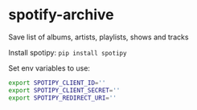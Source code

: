 # spotify-archive

Save list of albums, artists, playlists, shows and tracks

Install spotipy:
`pip install spotipy`

Set env variables to use:
```bash
export SPOTIPY_CLIENT_ID=''
export SPOTIPY_CLIENT_SECRET=''
export SPOTIPY_REDIRECT_URI=''
```
